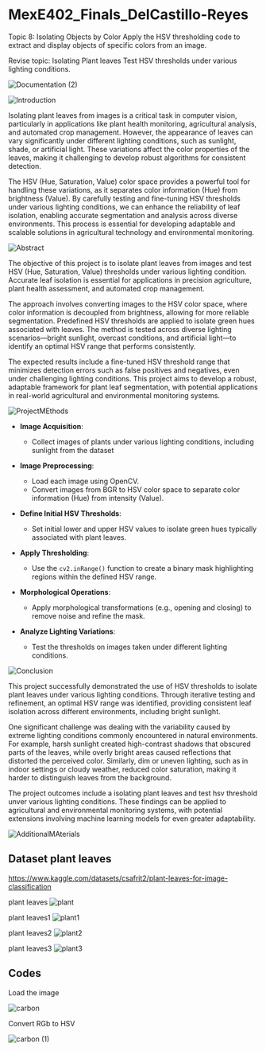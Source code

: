 # MexE402_Finals_DelCastillo-Reyes

Topic 8: Isolating Objects by Color
 Apply the HSV thresholding code to extract and display objects of specific colors from an image.

Revise topic: Isolating Plant leaves 
Test HSV thresholds under various lighting conditions.

![Documentation (2)](https://github.com/user-attachments/assets/18c422bd-d8cb-4436-a60b-0001ff7d4e9a)

![Introduction](https://github.com/user-attachments/assets/affe4841-7b2c-4393-bd4b-bf8e6c336e83)

Isolating plant leaves from images is a critical task in computer vision, particularly in applications like plant health monitoring, agricultural analysis, and automated crop management. However, the appearance of leaves can vary significantly under different lighting conditions, such as sunlight, shade, or artificial light. These variations affect the color properties of the leaves, making it challenging to develop robust algorithms for consistent detection.  

The HSV (Hue, Saturation, Value) color space provides a powerful tool for handling these variations, as it separates color information (Hue) from brightness (Value). By carefully testing and fine-tuning HSV thresholds under various lighting conditions, we can enhance the reliability of leaf isolation, enabling accurate segmentation and analysis across diverse environments. This process is essential for developing adaptable and scalable solutions in agricultural technology and environmental monitoring.  


![Abstract](https://github.com/user-attachments/assets/92b00675-f944-4405-933b-0b7adca11212)

The objective of this project is to isolate plant leaves from images and test HSV (Hue, Saturation, Value) thresholds under various lighting condition. Accurate leaf isolation is essential for applications in precision agriculture, plant health assessment, and automated crop management.

The approach involves converting images to the HSV color space, where color information is decoupled from brightness, allowing for more reliable segmentation. Predefined HSV thresholds are applied to isolate green hues associated with leaves. The method is tested across diverse lighting scenarios—bright sunlight, overcast conditions, and artificial light—to identify an optimal HSV range that performs consistently.

The expected results include a fine-tuned HSV threshold range that minimizes detection errors such as false positives and negatives, even under challenging lighting conditions. This project aims to develop a robust, adaptable framework for plant leaf segmentation, with potential applications in real-world agricultural and environmental monitoring systems.

![ProjectMEthods](https://github.com/user-attachments/assets/683476a6-d26e-4ae3-8255-d0667d26c621)

- **Image Acquisition**:  
  - Collect images of plants under various lighting conditions, including sunlight from the dataset
    
- **Image Preprocessing**:  
  - Load each image using OpenCV.  
  - Convert images from BGR to HSV color space to separate color information (Hue) from intensity (Value).  

- **Define Initial HSV Thresholds**:  
  - Set initial lower and upper HSV values to isolate green hues typically associated with plant leaves.  

- **Apply Thresholding**:  
  - Use the `cv2.inRange()` function to create a binary mask highlighting regions within the defined HSV range.  

- **Morphological Operations**:  
  - Apply morphological transformations (e.g., opening and closing) to remove noise and refine the mask.  

- **Analyze Lighting Variations**:  
  - Test the thresholds on images taken under different lighting conditions.


![Conclusion](https://github.com/user-attachments/assets/bf0fab92-82f6-4245-82d8-9f4447538ab3)  

This project successfully demonstrated the use of HSV thresholds to isolate plant leaves under various lighting conditions. Through iterative testing and refinement, an optimal HSV range was identified, providing consistent leaf isolation across different environments, including bright sunlight.  

One significant challenge was dealing with the variability caused by extreme lighting conditions commonly encountered in natural environments. For example, harsh sunlight created high-contrast shadows that obscured parts of the leaves, while overly bright areas caused reflections that distorted the perceived color. Similarly, dim or uneven lighting, such as in indoor settings or cloudy weather, reduced color saturation, making it harder to distinguish leaves from the background.

The project outcomes include a isolating plant leaves and test hsv threshold unver various lighting conditions. These findings can be applied to agricultural and environmental monitoring systems, with potential extensions involving machine learning models for even greater adaptability.

![AdditionalMAterials](https://github.com/user-attachments/assets/76159a34-594e-43f1-a84c-e14cc2625c36)

## Dataset plant leaves

https://www.kaggle.com/datasets/csafrit2/plant-leaves-for-image-classification

plant leaves
![plant](https://github.com/user-attachments/assets/15a9522a-4af5-413c-b78c-e286541351ab)

plant leaves1
![plant1](https://github.com/user-attachments/assets/6b7a8530-42c4-44f9-8ebc-c7c76f8c38fb)

plant leaves2
![plant2](https://github.com/user-attachments/assets/aacb7f2b-11d1-4818-a8c5-d6ce88d1e383)

plant leaves3
![plant3](https://github.com/user-attachments/assets/0a18df51-b56c-480b-ad56-ff15d18a92b6)

## Codes

Load the image 

![carbon](https://github.com/user-attachments/assets/8dec8abd-3794-4cc0-a14d-f863f9cd5593)

Convert RGb to HSV 

![carbon (1)](https://github.com/user-attachments/assets/ebe97e45-7f77-492a-af9f-c4ec49a72eda)



